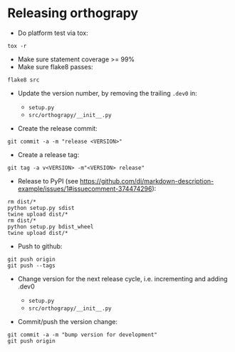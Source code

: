 
Releasing orthograpy
====================

- Do platform test via tox:
```
tox -r
```

- Make sure statement coverage >= 99%
- Make sure flake8 passes:
```
flake8 src
```

- Update the version number, by removing the trailing `.dev0` in:
  - `setup.py`
  - `src/orthograpy/__init__.py`

- Create the release commit:
```shell
git commit -a -m "release <VERSION>"
```

- Create a release tag:
```
git tag -a v<VERSION> -m"<VERSION> release"
```

- Release to PyPI (see https://github.com/di/markdown-description-example/issues/1#issuecomment-374474296):
```shell
rm dist/*
python setup.py sdist
twine upload dist/*
rm dist/*
python setup.py bdist_wheel
twine upload dist/*
```

- Push to github:
```
git push origin
git push --tags
```

- Change version for the next release cycle, i.e. incrementing and adding .dev0

  - `setup.py`
  - `src/orthograpy/__init__.py`

- Commit/push the version change:
```shell
git commit -a -m "bump version for development"
git push origin
```
